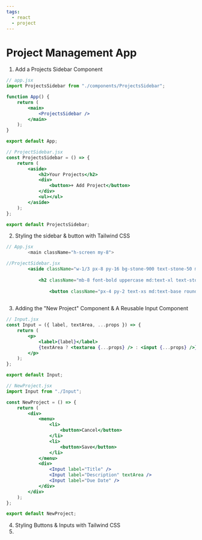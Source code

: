 ```yaml
---
tags:
  - react
  - project
---
```

# Project Management App

1. Add a Projects Sidebar Component
```jsx
// app.jsx
import ProjectsSidebar from "./components/ProjectsSidebar";

function App() {
	return (
		<main>
			<ProjectsSidebar />
		</main>
	);
}

export default App;
```
```jsx
// ProjectSidebar.jsx
const ProjectsSidebar = () => {
	return (
		<aside>
			<h2>Your Projects</h2>
			<div>
				<button>+ Add Project</button>
			</div>
			<ul></ul>
		</aside>
	);
};

export default ProjectsSidebar;

```

2. Styling the sidebar & button with Tailwind CSS
```jsx
// App.jsx
        <main className="h-screen my-8">
```
```jsx
//ProjectSidebar.jsx
		<aside className="w-1/3 px-8 py-16 bg-stone-900 text-stone-50 md:w-72 rounded-r-xl">
		
			<h2 className="mb-8 font-bold uppercase md:text-xl text-stone-200">Your Projects</h2>
			
                <button className="px-4 py-2 text-xs md:text-base rounded-md bg-stone-700 text-stone-400 hover:bg-stone-600 hover:text-stone-100">+ Add Project</button>
                
```

3. Adding the "New Project" Component & A Reusable Input Component
```jsx
// Input.jsx
const Input = ({ label, textArea, ...props }) => {
	return (
		<p>
			<label>{label}</label>
			{textArea ? <textarea {...props} /> : <input {...props} />}
		</p>
	);
};

export default Input;

```
```jsx
// NewProject.jsx
import Input from "./Input";

const NewProject = () => {
	return (
		<div>
			<menu>
				<li>
					<button>Cancel</button>
				</li>
				<li>
					<button>Save</button>
				</li>
			</menu>
			<div>
				<Input label="Title" />
				<Input label="Description" textArea />
				<Input label="Due Date" />
			</div>
		</div>
	);
};

export default NewProject;

```
4. Styling Buttons & Inputs with Tailwind CSS
5. 
